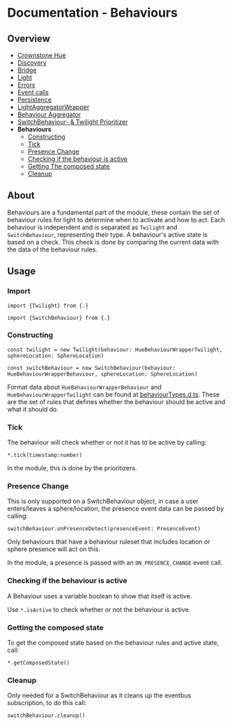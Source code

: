 # Documentation - Behaviours

## Overview

- [Crownstone Hue](/documentation/CrownstoneHue.md)
- [Discovery](/documentation/Discovery.md)
- [Bridge](/documentation/Bridge.md)
- [Light](/documentation/Light.md)
- [Errors](/documentation/Errors.md)
- [Event calls](/documentation/EventCalls.md)
- [Persistence](/documentation/Persistence.md)
- [LightAggregatorWrapper](/documentation/LightAggregatorWrapper.md)
- [Behaviour Aggregator](/documentation/BehaviourAggregator.md)
- [SwitchBehaviour- & Twilight Prioritizer](/documentation/Prioritizer.md)
- **Behaviours**
  - [Constructing](#constructing)
  - [Tick](#tick)
  - [Presence Change](#presence-change)
  - [Checking if the behaviour is active](#checking-if-the-behaviour-is-active)
  - [Getting The composed state](#getting-the-composed-state)
  - [Cleanup](#cleanup) 

## About

Behaviours are a fundamental part of the module, these contain the set of behaviour rules for light to determine when to activate and how to act. Each behaviour is independent and is separated as `Twilight` and `SwitchBehaviour`, representing their type. A behaviour's active state is based on a check. This check is done by comparing the current data with the data of the behaviour rules.

## Usage

### Import

`import {Twilight} from {.}`  

`import {SwitchBehaviour} from {.}`

### Constructing

`const twilight = new Twilight(behaviour: HueBehaviourWrapperTwilight, sphereLocation: SphereLocation)`

`const switchBehaviour = new SwitchBehaviour(behaviour: HueBehaviourWrapperBehaviour, sphereLocation: SphereLocation)`

Format data about `HueBehaviourWrapperBehaviour` and `HueBehaviourWrapperTwilight` can be found at [behaviourTypes.d.ts](/src/declarations/behaviourTypes.d.ts). These are the set of rules that defines whether the behaviour should be active and what it should do.

### Tick

The behaviour will check whether or not it has to be active by calling:

`*.tick(timestamp:number)`

In the module, this is done by the prioritizers.

### Presence Change

This is only supported on a SwitchBehaviour object, in case a user enters/leaves a sphere/location, the presence event data can be passed by calling:

`switchBehaviour.onPresenceDetect(presenceEvent: PresenceEvent)`

Only behaviours that have a behaviour ruleset that includes location or sphere presence will act on this.

In the module, a presence is passed with an `ON_PRESENCE_CHANGE` event call.

### Checking if the behaviour is active

A Behaviour uses a variable boolean to show that itself is active.

Use `*.isActive` to check whether or not the behaviour is active.

### Getting the composed state

To get the composed state based on the behaviour rules and active state, call:

`*.getComposedState()`

### Cleanup

Only needed for a SwitchBehaviour as it cleans up the eventbus subscription, to do this call:

`switchBehaviour.cleanup()`